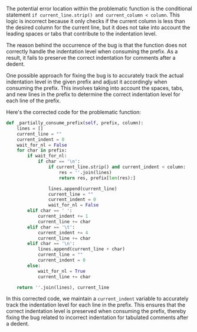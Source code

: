 The potential error location within the problematic function is the conditional statement `if current_line.strip() and current_column < column`. This logic is incorrect because it only checks if the current column is less than the desired column for the current line, but it does not take into account the leading spaces or tabs that contribute to the indentation level.

The reason behind the occurrence of the bug is that the function does not correctly handle the indentation level when consuming the prefix. As a result, it fails to preserve the correct indentation for comments after a dedent.

One possible approach for fixing the bug is to accurately track the actual indentation level in the given prefix and adjust it accordingly when consuming the prefix. This involves taking into account the spaces, tabs, and new lines in the prefix to determine the correct indentation level for each line of the prefix.

Here's the corrected code for the problematic function:

```python
def _partially_consume_prefix(self, prefix, column):
    lines = []
    current_line = ""
    current_indent = 0
    wait_for_nl = False
    for char in prefix:
        if wait_for_nl:
            if char == '\n':
                if current_line.strip() and current_indent < column:
                    res = ''.join(lines)
                    return res, prefix[len(res):]

                lines.append(current_line)
                current_line = ""
                current_indent = 0
                wait_for_nl = False
        elif char == ' ':
            current_indent += 1
            current_line += char
        elif char == '\t':
            current_indent += 4
            current_line += char
        elif char == '\n':
            lines.append(current_line + char)
            current_line = ""
            current_indent = 0
        else:
            wait_for_nl = True
            current_line += char

    return ''.join(lines), current_line
```

In this corrected code, we maintain a `current_indent` variable to accurately track the indentation level for each line in the prefix. This ensures that the correct indentation level is preserved when consuming the prefix, thereby fixing the bug related to incorrect indentation for tabulated comments after a dedent.